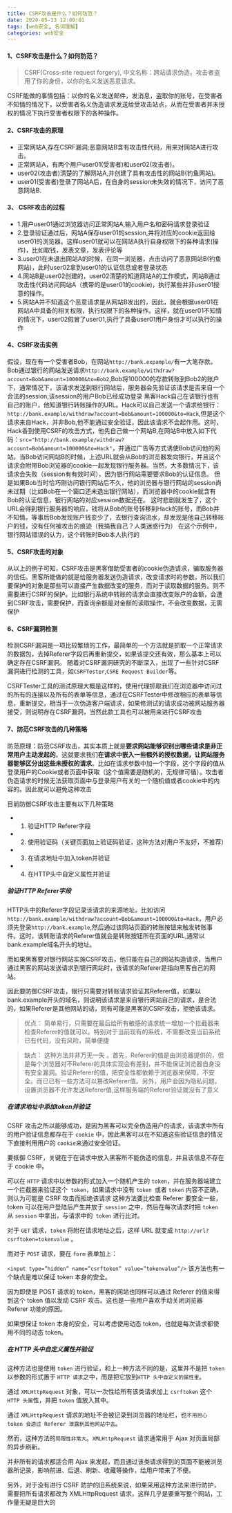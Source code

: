```yaml
---
title: CSRF攻击是什么？如何防范？
date: 2020-05-13 12:00:01
tags: [web安全, 名词理解]
categories: web安全
---
```



#### 1、CSRF攻击是什么？如何防范？
> CSRF(Cross-site request forgery), 中文名称：跨站请求伪造。攻击者盗用了你的身份，以你的名义发送恶意请求。

CSRF能做的事情包括：以你的名义发送邮件，发消息，盗取你的账号，在受害者不知情的情况下，以受害者名义伪造请求发送给受攻击站点，从而在受害者并未授权的情况下执行受害者权限下的各种操作。

<!--more-->

#### 2、CSRF攻击的原理

+ 正常网站A,存在CSRF漏洞;恶意网站B含有攻击性代码，用来对网站A进行攻击。
+ 正常网站A，有两个用户user01(受害者)和user02(攻击者)。
+ user02(攻击者)清楚的了解网站A,并创建了具有攻击性的网站B(钓鱼网站)。
+ user01(受害者)登录了网站A后，在自身的session未失效的情况下，访问了恶意网站B.


#### 3、 CSRF攻击的过程

+ 1.用户user01通过浏览器访问正常网站A,输入用户名和密码请求登录验证
+ 2.登录验证通过后，网站A保存user01的session,并将对应的cookie返回给user01的浏览器。这样user01就可以在网站A执行自身权限下的各种请求(操作)，比如取钱，发表文章，发表评论等
+ 3.user01在未退出网站A的时候，在同一浏览器，点击访问了恶意网站B(钓鱼网站)，此时user02拿到user01的认证信息或者登录状态
+ 4.网站B是user02创建的，user02清楚的知道网站A的工作模式，网站B通过攻击性代码访问网站A（携带的是user01的cookie)，执行某些并非user01授意的操作。
+ 5.网站A并不知道这个恶意请求是从网站B发出的，因此，就会根据user01在网站A中具备的相关权限，执行权限下的各种操作。这样，就在user01不知情的情况下，user02假冒了user01,执行了具备user01用户身份才可以执行的操作

#### 4、CSRF攻击实例

假设，现在有一个受害者Bob，在网站`http://bank.expample/`有一大笔存款。
Bob通过银行的网站发送请求`http://bank.example/withdraw?account=Bob&amount=100000&to=Bob2`,Bob将100000的存款转账到Bob2的账户下，通常情况下，该请求发送到银行网站后，服务器会先验证该请求是否来自一个合法的session,该session的用户Bob已经成功登录
黑客Hack自己在该银行也有自己的账户，他知道银行转账操作的URL。Hack可以自己发送一个请求给银行：`http://bank.example/withdraw?account=Bob&amount=100000&to=Hack`,但是这个请求来自Hack，并非Bob,他不能通过安全验证，因此该请求不会起作用。这时，Hack香到使用CSRF的攻击方式，他先自己做一个网站B,在网站B中放入如下代码：`src="http://bank.example/withdraw?account=Bob&amount=100000&to=Hack"`，并通过广告等方式诱使Bob访问他的网站。当Bob访问网站B的时候，上述URL就会从Bob的浏览器发向银行，并且这个请求会附带Bob浏览器的cookie一起发现银行服务器。当然，大多数情况下，该请求会失败（session有有效时间），因为银行网站需要要求Bob的认证信息。
但是如果Bob当时恰巧刚访问银行网站后不久，他的浏览器与银行网站的session尚未过期（比如Bob在一个窗口还未退出银行网站），而浏览器中的cookie就含有Bob的认证信息，银行网站的对应session数据还在。
这时悲剧就发生了，这个URL会得到银行服务器的响应，钱将从Bob的账号转移到Hack的账号，而Bob并不知情。等事后Bob发现账户钱变少了，去银行查询流水，却发现是他自己转移账户的钱，没有任何被攻击的痕迹（我搞我自己？人类迷惑行为）
在这个示例中，银行网站错误的认为，这个转账时Bob本人执行的

#### 5、CSRF攻击的对象
从以上的例子可知，CSRF攻击是黑客借助受害者的cookie伪造请求，骗取服务器的信任。黑客所能做的就是给服务器发送伪造请求，改变请求时的参数。所以我们要保护的对象是那些可以直接产生数据改变的服务，而对于读取数据的服务。则不需要进行CSRF的保护。比如银行系统中转账的请求会直接改变账户的金额，会遭到CSRF攻击，需要保护，而查询余额是对金额的读取操作，不会改变数据，无需保护

#### 6、CSRF漏洞检测

检测CSRF漏洞是一项比较繁琐的工作，最简单的一个方法就是抓取一个正常请求的数据包，去掉Referer字段后再重新提交，如果该提交还有效，那么基本上可以确定存在CSRF漏洞。
随着对CSRF漏洞研究的不断深入，出现了一些针对CSRF漏洞进行检测的工具，如`CSRFTester`,`CSRE Request Builder`等。

CSRFTester工具的测试原理大概是这样的，使用代理抓取我们在浏览器中访问过的所有的连接以及所有的表单等信息，通过在CSRFTester中修改相应的表单等信息，重新提交，相当于一次伪造客户端请求，如果修测试的请求成功被网站服务器接受，则说明存在CSRF漏洞，当然此款工具也可以被用来进行CSRF攻击

#### 7、防范CSRF攻击的几种策略

防范原理：防范CSRF攻击，其实本质上就是**要求网站能够识别出哪些请求是非正常用户主动发起的**。这就要求我们**在请求中嵌入一些额外的授权数据，让网站服务器能够区分出这些未授权的请求**。比如在请求参数中加一个字段，这个字段的值从登录用户的Cookie或者页面中获取（这个值需要是随机的，无规律可循）。攻击者伪造请求的时候无法获取页面中与登录用户有关的一个随机值或者cookie中的内容的。因此就可以避免这种攻击


目前防御CSRF攻击主要有以下几种策略
+ 1. 验证HTTP Referer字段
+ 2. 使用验证码（关键页面加上验证码验证，这种方法对用户不友好，不推荐）
+ 3. 在请求地址中加入token并验证
+ 4. 在HTTP头中自定义属性并验证


##### 验证HTTP Referer字段

HTTP头中的Referer字段记录该请求的来源地址。比如访问`http://bank.example/withdraw?account=Bob&amount=100000&to=Hack`，用户必须先登录`http://bank.example`,然后通过该网站页面的转账按钮来触发转账事件。这时，该转账请求的Referer值就会是转账按钮所在页面的URL,通常以bank.example域名开头的地址。


而如果黑客要对银行网站实施CSRF攻击，他只能在自己的网站构造请求，当用户通过黑客的网站发送请求到银行网站时，该请求的Referer是指向黑客自己的网站。

因此要防御CSRF攻击，银行只需要对转账请求验证其Referer值，如果以bank.example开头的域名，则说明该请求是来自银行网站自己的请求，是合法的，如果Referer是其他网站的话，则有可能是黑客的CSRF攻击，拒绝该请求。

> 优点： 简单易行，只需要在最后给所有敏感的请求统一增加一个拦截器来检查Referer的值就可以。特别对于当前现有的系统，不需要改变当前系统已有代码，没有风险，简单便捷


> 缺点： 这种方法并非万无一失 。首先，Referer的值是由浏览器提供的，但是每个浏览器对不Referer的具体实现会有差别，并不能保证浏览器自身没有安全漏洞。验证Referer的值，把安全性都依赖于浏览器来保障，不安全。而已已有一些方法可以篡改Referer值。另外，用户会因为隐私问题，设置浏览器不允许发送Referer值,这样服务端的Referer验证就没有了意义

##### 在请求地址中添加token并验证

CSRF 攻击之所以能够成功，是因为黑客可以完全伪造用户的请求，该请求中所有的用户验证信息都存在于 `cookie` 中，因此黑客可以在不知道这些验证信息的情况下直接利用用户的 `cookie`来通过安全验证。

要抵御 CSRF，关键在于在请求中放入黑客所不能伪造的信息，并且该信息不存在于 cookie 中。

可以在 `HTTP` 请求中以参数的形式加入一个随机产生的 `token`，并在服务器端建立一个拦截器来验证这个` token`，如果请求中没有 `token `或者 `token` 内容不正确，则认为可能是 CSRF 攻击而拒绝该请求
这种方法要比检查 Referer 要安全一些，token 可以在用户登陆后产生并放于 `session` 之中，然后在每次请求时把 `token` 从 `session` 中拿出，与请求中的` token` 进行比对。

对于 `GET` 请求，`token` 将附在请求地址之后，这样 URL 就变成 `http://url?csrftoken=tokenvalue` 。

而对于 `POST` 请求，要在 `form` 表单加上：

```<input type=”hidden” name=”csrftoken” value=”tokenvalue”/>```
该方法也有一个缺点是难以保证 token 本身的安全。

因为即使是 POST 请求的 token，黑客的网站也同样可以通过 Referer 的值来得到这个 token 值以发动 CSRF 攻击。这也是一些用户喜欢手动关闭浏览器 Referer 功能的原因。

如果想保证 token 本身的安全，可以考虑使用动态 token，也就是每次请求都使用不同的动态 token。

##### 在 HTTP 头中自定义属性并验证
这种方法也是使用 `token` 进行验证，和上一种方法不同的是，这里并不是把 `token` 以参数的形式置于 `HTTP 请求`之中，而是把它放到`HTTP 头中自定义的属性里`。

通过 `XMLHttpRequest` 对象，可以一次性给所有该类请求加上 `csrftoken` 这个 `HTTP 头属`性，并把 `token` 值放入其中。

通过 `XMLHttpRequest` 请求的地址不会被记录到浏览器的地址栏，也`不用担心 token 会透过 Referer 泄露到其他网站中去`。

然而，这种方法的`局限性非常大`。`XMLHttpRequest` 请求通常用于 Ajax 对页面局部的异步刷新。

并非所有的请求都适合用 Ajax 来发起，而且通过该类请求得到的页面不能被浏览器所记录，影响前进、后退、刷新、收藏等操作，给用户带来了不便。

另外，对于没有进行 CSRF 防护的旧系统来说，如果采用这种方法来进行防护，需要把所有请求都改为 XMLHttpRequest 请求，这样几乎是要重写整个网站，工作量无疑是巨大的